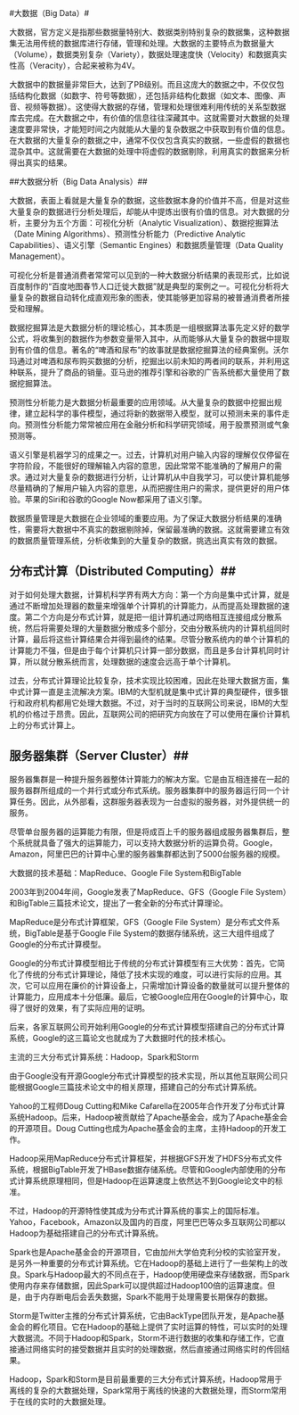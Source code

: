 #大数据（Big Data）#

大数据，官方定义是指那些数据量特别大、数据类别特别复杂的数据集，这种数据集无法用传统的数据库进行存储，管理和处理。大数据的主要特点为数据量大（Volume），数据类别复杂（Variety），数据处理速度快（Velocity）和数据真实性高（Veracity），合起来被称为4V。

大数据中的数据量非常巨大，达到了PB级别。而且这庞大的数据之中，不仅仅包括结构化数据（如数字、符号等数据），还包括非结构化数据（如文本、图像、声音、视频等数据）。这使得大数据的存储，管理和处理很难利用传统的关系型数据库去完成。在大数据之中，有价值的信息往往深藏其中。这就需要对大数据的处理速度要非常快，才能短时间之内就能从大量的复杂数据之中获取到有价值的信息。在大数据的大量复杂的数据之中，通常不仅仅包含真实的数据，一些虚假的数据也混杂其中。这就需要在大数据的处理中将虚假的数据剔除，利用真实的数据来分析得出真实的结果。

##大数据分析（Big Data Analysis）##

大数据，表面上看就是大量复杂的数据，这些数据本身的价值并不高，但是对这些大量复杂的数据进行分析处理后，却能从中提炼出很有价值的信息。对大数据的分析，主要分为五个方面：可视化分析（Analytic Visualization）、数据挖掘算法（Date Mining Algorithms）、预测性分析能力（Predictive Analytic Capabilities）、语义引擎（Semantic Engines）和数据质量管理（Data Quality Management）。

可视化分析是普通消费者常常可以见到的一种大数据分析结果的表现形式，比如说百度制作的“百度地图春节人口迁徙大数据”就是典型的案例之一。可视化分析将大量复杂的数据自动转化成直观形象的图表，使其能够更加容易的被普通消费者所接受和理解。

数据挖掘算法是大数据分析的理论核心，其本质是一组根据算法事先定义好的数学公式，将收集到的数据作为参数变量带入其中，从而能够从大量复杂的数据中提取到有价值的信息。著名的“啤酒和尿布”的故事就是数据挖掘算法的经典案例。沃尔玛通过对啤酒和尿布购买数据的分析，挖掘出以前未知的两者间的联系，并利用这种联系，提升了商品的销量。亚马逊的推荐引擎和谷歌的广告系统都大量使用了数据挖掘算法。

预测性分析能力是大数据分析最重要的应用领域。从大量复杂的数据中挖掘出规律，建立起科学的事件模型，通过将新的数据带入模型，就可以预测未来的事件走向。预测性分析能力常常被应用在金融分析和科学研究领域，用于股票预测或气象预测等。

语义引擎是机器学习的成果之一。过去，计算机对用户输入内容的理解仅仅停留在字符阶段，不能很好的理解输入内容的意思，因此常常不能准确的了解用户的需求。通过对大量复杂的数据进行分析，让计算机从中自我学习，可以使计算机能够尽量精确的了解用户输入内容的意思，从而把握住用户的需求，提供更好的用户体验。苹果的Siri和谷歌的Google Now都采用了语义引擎。

数据质量管理是大数据在企业领域的重要应用。为了保证大数据分析结果的准确性，需要将大数据中不真实的数据剔除掉，保留最准确的数据。这就需要建立有效的数据质量管理系统，分析收集到的大量复杂的数据，挑选出真实有效的数据。


## 分布式计算（Distributed Computing）##


对于如何处理大数据，计算机科学界有两大方向：第一个方向是集中式计算，就是通过不断增加处理器的数量来增强单个计算机的计算能力，从而提高处理数据的速度。第二个方向是分布式计算，就是把一组计算机通过网络相互连接组成分散系统，然后将需要处理的大量数据分散成多个部分，交由分散系统内的计算机组同时计算，最后将这些计算结果合并得到最终的结果。尽管分散系统内的单个计算机的计算能力不强，但是由于每个计算机只计算一部分数据，而且是多台计算机同时计算，所以就分散系统而言，处理数据的速度会远高于单个计算机。

过去，分布式计算理论比较复杂，技术实现比较困难，因此在处理大数据方面，集中式计算一直是主流解决方案。IBM的大型机就是集中式计算的典型硬件，很多银行和政府机构都用它处理大数据。不过，对于当时的互联网公司来说，IBM的大型机的价格过于昂贵。因此，互联网公司的把研究方向放在了可以使用在廉价计算机上的分布式计算上。

## 服务器集群（Server Cluster）##

服务器集群是一种提升服务器整体计算能力的解决方案。它是由互相连接在一起的服务器群所组成的一个并行式或分布式系统。服务器集群中的服务器运行同一个计算任务。因此，从外部看，这群服务器表现为一台虚拟的服务器，对外提供统一的服务。

尽管单台服务器的运算能力有限，但是将成百上千的服务器组成服务器集群后，整个系统就具备了强大的运算能力，可以支持大数据分析的运算负荷。Google，Amazon，阿里巴巴的计算中心里的服务器集群都达到了5000台服务器的规模。

大数据的技术基础：MapReduce、Google File System和BigTable

2003年到2004年间，Google发表了MapReduce、GFS（Google File System）和BigTable三篇技术论文，提出了一套全新的分布式计算理论。

MapReduce是分布式计算框架，GFS（Google File System）是分布式文件系统，BigTable是基于Google File System的数据存储系统，这三大组件组成了Google的分布式计算模型。

Google的分布式计算模型相比于传统的分布式计算模型有三大优势：首先，它简化了传统的分布式计算理论，降低了技术实现的难度，可以进行实际的应用。其次，它可以应用在廉价的计算设备上，只需增加计算设备的数量就可以提升整体的计算能力，应用成本十分低廉。最后，它被Google应用在Google的计算中心，取得了很好的效果，有了实际应用的证明。

后来，各家互联网公司开始利用Google的分布式计算模型搭建自己的分布式计算系统，Google的这三篇论文也就成为了大数据时代的技术核心。

主流的三大分布式计算系统：Hadoop，Spark和Storm

由于Google没有开源Google分布式计算模型的技术实现，所以其他互联网公司只能根据Google三篇技术论文中的相关原理，搭建自己的分布式计算系统。

Yahoo的工程师Doug Cutting和Mike Cafarella在2005年合作开发了分布式计算系统Hadoop。后来，Hadoop被贡献给了Apache基金会，成为了Apache基金会的开源项目。Doug Cutting也成为Apache基金会的主席，主持Hadoop的开发工作。

Hadoop采用MapReduce分布式计算框架，并根据GFS开发了HDFS分布式文件系统，根据BigTable开发了HBase数据存储系统。尽管和Google内部使用的分布式计算系统原理相同，但是Hadoop在运算速度上依然达不到Google论文中的标准。

不过，Hadoop的开源特性使其成为分布式计算系统的事实上的国际标准。Yahoo，Facebook，Amazon以及国内的百度，阿里巴巴等众多互联网公司都以Hadoop为基础搭建自己的分布式计算系统。

Spark也是Apache基金会的开源项目，它由加州大学伯克利分校的实验室开发，是另外一种重要的分布式计算系统。它在Hadoop的基础上进行了一些架构上的改良。Spark与Hadoop最大的不同点在于，Hadoop使用硬盘来存储数据，而Spark使用内存来存储数据，因此Spark可以提供超过Hadoop100倍的运算速度。但是，由于内存断电后会丢失数据，Spark不能用于处理需要长期保存的数据。

Storm是Twitter主推的分布式计算系统，它由BackType团队开发，是Apache基金会的孵化项目。它在Hadoop的基础上提供了实时运算的特性，可以实时的处理大数据流。不同于Hadoop和Spark，Storm不进行数据的收集和存储工作，它直接通过网络实时的接受数据并且实时的处理数据，然后直接通过网络实时的传回结果。

Hadoop，Spark和Storm是目前最重要的三大分布式计算系统，Hadoop常用于离线的复杂的大数据处理，Spark常用于离线的快速的大数据处理，而Storm常用于在线的实时的大数据处理。
